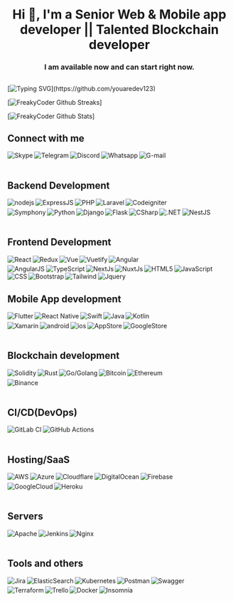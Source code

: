 
<h1 align="center">Hi 👋, I'm a Senior Web & Mobile app developer || Talented Blockchain developer</h1>
<h3 align="center">I am available now and can start right now.</h3>

##

[![Typing SVG](https://readme-typing-svg.herokuapp.com?color=%2336BCF7&center=true&vCenter=true&width=600&lines=Hi+there+👋,;+Welcome+to+My+Profile!;Over+7+years+of+programming+experience;Always+learning+new+things+;Senior+Web+Developer+;Senior+Mobile+App+Developer+;Talented+Blockchain+developer;)](https://github.com/youaredev123)
  
[![FreakyCoder Github Streaks](https://github-readme-streak-stats.herokuapp.com/?user=wrathchaos&fire=eb1b0c&ring=eb1b0c&currStreakLabel=eb1b0c)]

  
[![FreakyCoder Github Stats](https://github-readme-stats.vercel.app/api?username=wrathchaos&show_icons=true&count_private=true&include_all_commits=true&title_color=eb1b0c&icon_color=eb1b0c)]
  

## Connect with me

[<img align="left" alt="Skype" src="https://img.shields.io/badge/Skype-%2300AFF0.svg?style=for-the-badge&logo=Skype&logoColor=white" />](https://join.skype.com/invite/HEJQ4r2Q0SUW)
[<img align="left" alt="Telegram" src="https://img.shields.io/badge/Telegram-2CA5E0?style=for-the-badge&logo=telegram&logoColor=white" />](https://t.me/Warriorofhwb)
[<img align="left" alt="Discord" src="https://img.shields.io/badge/Discord-%237289DA.svg?style=for-the-badge&logo=discord&logoColor=white" />](https://discord.gg/tvXjbNHpFP)
[<img align="left" alt="Whatsapp" src="https://img.shields.io/badge/WhatsApp-25D366?style=for-the-badge&logo=whatsapp&logoColor=white" />](https://web.whatsapp.com/send?phone=381613142486)
[<img align="left" alt="G-mail" src="https://img.shields.io/badge/Gmail-D14836?style=for-the-badge&logo=gmail&logoColor=white" />](https://mail.google.com/mail/?view=cm&fs=1&to=youaredev123@gmail.com&su=SUBJECT&body=BODY)


<br>
<br>

## Backend Development

<img align="left" alt="nodejs" src="https://img.shields.io/badge/node.js%20-%2343853D.svg?&style=for-the-badge&logo=node.js&logoColor=white" />
<img align="left" alt="ExpressJS" src="https://img.shields.io/badge/express.js-%23404d59.svg?style=for-the-badge&logo=express&logoColor=%2361DAFB" />
<img align="left" alt="PHP" src="https://img.shields.io/badge/php-%23777BB4.svg?style=for-the-badge&logo=php&logoColor=white"/>
<img align="left" alt="Laravel" src="https://img.shields.io/badge/laravel-%23FF2D20.svg?style=for-the-badge&logo=laravel&logoColor=white"/>
<img align="left" alt="Codeigniter" src="https://img.shields.io/badge/CodeIgniter-%23EF4223.svg?style=for-the-badge&logo=codeIgniter&logoColor=white"/>

#

<img align="left" alt="Symphony" src="https://img.shields.io/badge/symfony-%23000000.svg?style=for-the-badge&logo=symfony&logoColor=white"/>
<img align="left" alt="Python" src="https://img.shields.io/badge/python-3670A0?style=for-the-badge&logo=python&logoColor=ffdd54"/>
<img align="left" alt="Django" src="https://img.shields.io/badge/django-%23092E20.svg?style=for-the-badge&logo=django&logoColor=white"/>
<img align="left" alt="Flask" src="https://img.shields.io/badge/flask-%23000.svg?style=for-the-badge&logo=flask&logoColor=white"/>
<img align="left" alt="CSharp" src="https://img.shields.io/badge/c%23-%23239120.svg?style=for-the-badge&logo=c-sharp&logoColor=white"/>
<img align="left" alt=".NET" src="https://img.shields.io/badge/.NET-5C2D91?style=for-the-badge&logo=.net&logoColor=white"/>

#

<img align="left" alt="NestJS" src="https://img.shields.io/badge/nestjs-%23E0234E.svg?style=for-the-badge&logo=nestjs&logoColor=white"/>

<br>
<br>

## Frontend Development

<img align="left" alt="React" src="https://img.shields.io/badge/react-%2320232a.svg?style=for-the-badge&logo=react&logoColor=%2361DAFB"/>
<img align="left" alt="Redux" src="https://img.shields.io/badge/redux-%23593d88.svg?style=for-the-badge&logo=redux&logoColor=white"/>
<img align="left" alt="Vue" src="https://img.shields.io/badge/vuejs-%2335495e.svg?style=for-the-badge&logo=vuedotjs&logoColor=%234FC08D"/>
<img align="left" alt="Vuetify" src="https://img.shields.io/badge/Vuetify-1867C0?style=for-the-badge&logo=vuetify&logoColor=AEDDFF"/>
<img align="left" alt="Angular" src="https://img.shields.io/badge/angular-%23DD0031.svg?style=for-the-badge&logo=angular&logoColor=white"/>

#

<img align="left" alt="AngularJS" src="https://img.shields.io/badge/angular.js-%23E23237.svg?style=for-the-badge&logo=angularjs&logoColor=white"/>
<img align="left" alt="TypeScript" src="https://img.shields.io/badge/typescript-%23007ACC.svg?style=for-the-badge&logo=typescript&logoColor=white"/>
<img align="left" alt="NextJs" src="https://img.shields.io/badge/Next-black?style=for-the-badge&logo=next.js&logoColor=white"/>
<img align="left" alt="NuxtJs" src="https://img.shields.io/badge/Nuxt-black?style=for-the-badge&logo=nuxt.js&logoColor=white"/>
<img align="left" alt="HTML5" src="https://img.shields.io/badge/html5-%23E34F26.svg?style=for-the-badge&logo=html5&logoColor=white"/>

#

<img align="left" alt="JavaScript" src="https://img.shields.io/badge/javascript-%23323330.svg?style=for-the-badge&logo=javascript&logoColor=%23F7DF1E"/>
<img align="left" alt="CSS" src="https://img.shields.io/badge/css3-%231572B6.svg?style=for-the-badge&logo=css3&logoColor=white"/>
<img align="left" alt="Bootstrap" src="https://img.shields.io/badge/bootstrap-%23563D7C.svg?style=for-the-badge&logo=bootstrap&logoColor=white"/>
<img align="left" alt="Tailwind" src="https://img.shields.io/badge/tailwindcss-%2338B2AC.svg?style=for-the-badge&logo=tailwind-css&logoColor=white"/>
<img align="left" alt="Jquery" src="https://img.shields.io/badge/jquery-%230769AD.svg?style=for-the-badge&logo=jquery&logoColor=white"/>
<br>
<br>

## Mobile App development

<img align="left" alt="Flutter" src="https://img.shields.io/badge/Flutter-%2302569B.svg?style=for-the-badge&logo=Flutter&logoColor=white"/>
<img align="left" alt="React Native" src="https://img.shields.io/badge/react_native-%2361DAFB.svg?style=for-the-badge&logo=react&logoColor=%23ffffff"/>
<img align="left" alt="Swift" src="https://img.shields.io/badge/swift-F54A2A?style=for-the-badge&logo=swift&logoColor=white"/>
<img align="left" alt="Java" src="https://img.shields.io/badge/java-%23ED8B00.svg?style=for-the-badge&logo=java&logoColor=white"/>
<img align="left" alt="Kotlin" src="https://img.shields.io/badge/kotlin-%230095D5.svg?style=for-the-badge&logo=kotlin&logoColor=white"/>

#

<img align="left" alt="Xamarin" src="https://img.shields.io/badge/Xamarin-3199DC?style=for-the-badge&logo=xamarin&logoColor=white"/>
<img align="left" alt="android" src="https://img.shields.io/badge/Android-3DDC84?logo=android&logoColor=white&style=for-the-badge" />
<img align="left" alt="ios" src="https://img.shields.io/badge/iOS%20-%236DB33F.svg?&style=for-the-badge&logo=apple&logoColor=white" />
<img align="left" alt="AppStore" src="https://img.shields.io/badge/App_Store-0D96F6?style=for-the-badge&logo=app-store&logoColor=white" />
<img align="left" alt="GoogleStore" src="https://img.shields.io/badge/Google_Play-414141?style=for-the-badge&logo=google-play&logoColor=white" />

<br>
<br>

## Blockchain development

<img align="left" alt="Solidity" src="https://img.shields.io/badge/Solidity-%23363636.svg?style=for-the-badge&logo=solidity&logoColor=white" />
<img align="left" alt="Rust" src="https://img.shields.io/badge/rust-%23000000.svg?style=for-the-badge&logo=rust&logoColor=white" />
<img align="left" alt="Go/Golang" src="https://img.shields.io/badge/go-%2300ADD8.svg?style=for-the-badge&logo=go&logoColor=white" />
<img align="left" alt="Bitcoin" src="https://img.shields.io/badge/Bitcoin-000?style=for-the-badge&logo=bitcoin&logoColor=white" />
<img align="left" alt="Ethereum" src="https://img.shields.io/badge/Ethereum-3C3C3D?style=for-the-badge&logo=Ethereum&logoColor=white" />

#

<img align="left" alt="Binance" src="https://img.shields.io/badge/Binance-FCD535?style=for-the-badge&logo=binance&logoColor=white" />


<br>
<br>

## CI/CD(DevOps)

<img align="left" alt="GitLab CI" src="https://img.shields.io/badge/gitlab%20ci-%23181717.svg?style=for-the-badge&logo=gitlab&logoColor=white" />
<img align="left" alt="GitHub Actions" src="https://img.shields.io/badge/github%20actions-%232671E5.svg?style=for-the-badge&logo=githubactions&logoColor=white" />
<br>
<br>

## Hosting/SaaS

<img align="left" alt="AWS" src="https://img.shields.io/badge/AWS-%23FF9900.svg?style=for-the-badge&logo=amazon-aws&logoColor=white" />
<img align="left" alt="Azure" src="https://img.shields.io/badge/azure-%230072C6.svg?style=for-the-badge&logo=microsoftazure&logoColor=white" />
<img align="left" alt="Cloudflare" src="https://img.shields.io/badge/Cloudflare-F38020?style=for-the-badge&logo=Cloudflare&logoColor=white" />
<img align="left" alt="DigitalOcean" src="https://img.shields.io/badge/DigitalOcean-%230167ff.svg?style=for-the-badge&logo=digitalOcean&logoColor=white" />
<img align="left" alt="Firebase" src="https://img.shields.io/badge/firebase-%23039BE5.svg?style=for-the-badge&logo=firebase" />

#

<img align="left" alt="GoogleCloud" src="https://img.shields.io/badge/GoogleCloud-%234285F4.svg?style=for-the-badge&logo=google-cloud&logoColor=white" />
<img align="left" alt="Heroku" src="https://img.shields.io/badge/heroku-%23430098.svg?style=for-the-badge&logo=heroku&logoColor=white" />
<br>
<br>

## Servers

<img align="left" alt="Apache" src="https://img.shields.io/badge/apache-%23D42029.svg?style=for-the-badge&logo=apache&logoColor=white" />
<img align="left" alt="Jenkins" src="https://img.shields.io/badge/jenkins-%232C5263.svg?style=for-the-badge&logo=jenkins&logoColor=white" />
<img align="left" alt="Nginx" src="https://img.shields.io/badge/nginx-%23009639.svg?style=for-the-badge&logo=nginx&logoColor=white" />

<br>
<br>

## Tools and others

<img align="left" alt="Jira" src="https://img.shields.io/badge/jira-%230A0FFF.svg?style=for-the-badge&logo=jira&logoColor=white" />
<img align="left" alt="ElasticSearch" src="https://img.shields.io/badge/-ElasticSearch-005571?style=for-the-badge&logo=elasticsearch" />
<img align="left" alt="Kubernetes" src="https://img.shields.io/badge/kubernetes-%23326ce5.svg?style=for-the-badge&logo=kubernetes&logoColor=white" />
<img align="left" alt="Postman" src="https://img.shields.io/badge/Postman-FF6C37?style=for-the-badge&logo=postman&logoColor=white" />
<img align="left" alt="Swagger" src="https://img.shields.io/badge/-Swagger-%23Clojure?style=for-the-badge&logo=swagger&logoColor=white" />

#

<img align="left" alt="Terraform" src="https://img.shields.io/badge/terraform-%235835CC.svg?style=for-the-badge&logo=terraform&logoColor=white" />
<img align="left" alt="Trello" src="https://img.shields.io/badge/Trello-%23026AA7.svg?style=for-the-badge&logo=Trello&logoColor=white" />
<img align="left" alt="Docker" src="https://img.shields.io/badge/docker-%230db7ed.svg?style=for-the-badge&logo=docker&logoColor=white" />
<img align="left" alt="Insomnia" src="https://img.shields.io/badge/Insomnia-black?style=for-the-badge&logo=insomnia&logoColor=5849BE" />


<br>
<br>
